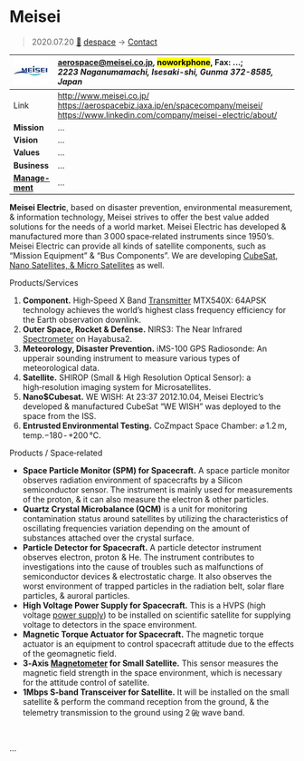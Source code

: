 # Meisei
> 2020.07.20 [🚀](../index/index.md) [despace](index.md) → [Contact](contact.md)

|[![](f/contact/m/meisei_logo1_thumb.jpg)](f/contact/m/meisei_logo1.png)|<aerospace@meisei.co.jp>, <mark>noworkphone</mark>, Fax: …;<br> *2223 Naganumamachi, Isesaki-shi, Gunma 372-8585, Japan*|
|:--|:--|
|Link|<http://www.meisei.co.jp/><br> <https://aerospacebiz.jaxa.jp/en/spacecompany/meisei/><br> <https://www.linkedin.com/company/meisei-electric/about/>|
|**Mission**|…|
|**Vision**|…|
|**Values**|…|
|**Business**|…|
|**[Manage-<br>ment](mgmt.md)**|…|

**Meisei Electric**, based on disaster prevention, environmental measurement, & information technology, Meisei strives to offer the best value added solutions for the needs of a world market. Meisei Electric has developed & manufactured more than 3 000 space‑related instruments since 1950’s. Meisei Electric can provide all kinds of satellite components, such as “Mission Equipment” & “Bus Components”. We are developing [CubeSat, Nano Satellites, & Micro Satellites](sc.md) as well.

Products/Services

   1. **Component.** High‑Speed X Band [Transmitter](comms.md) MTX540X: 64APSK technology achieves the world’s highest class frequency efficiency for the Earth observation downlink.
   1. **Outer Space, Rocket & Defense.** NIRS3: The Near Infrared [Spectrometer](sensor.md) on Hayabusa2.
   1. **Meteorology, Disaster Prevention.** iMS-100 GPS Radiosonde: An upperair sounding instrument to measure various types of meteorological data.
   1. **Satellite.** SHIROP (Small & High Resolution Optical Sensor): a high‑resolution imaging system for Microsatellites.
   1. **Nano$Cubesat.** WE WISH: At 23:37 2012.10.04, Meisei Electric’s developed & manufactured CubeSat “WE WISH” was deployed to the space from the ISS.
   1. **Entrusted Environmental Testing.** CoZmpact Space Chamber: ⌀ 1.2 m, temp.−180 ‑ +200 ℃.

Products / Space‑related

   - **Space Particle Monitor (SPM) for Spacecraft.** A space particle monitor observes radiation environment of spacecrafts by a Silicon semiconductor sensor. The instrument is mainly used for measurements of the proton, & it can also measure the electron & other particles.
   - **Quartz Crystal Microbalance (QCM)** is a unit for monitoring contamination status around satellites by utilizing the characteristics of oscillating frequencies variation depending on the amount of substances attached over the crystal surface.
   - **Particle Detector for Spacecraft.** A particle detector instrument observes electron, proton & He. The instrument contributes to investigations into the cause of troubles such as malfunctions of semiconductor devices & electrostatic charge. It also observes the worst environment of trapped particles in the radiation belt, solar flare particles, & auroral particles.
   - **High Voltage Power Supply for Spacecraft.** This is a HVPS (high voltage [power supply](sps.md)) to be installed on scientific satellite for supplying voltage to detectors in the space environment.
   - **Magnetic Torque Actuator for Spacecraft.** The magnetic torque actuator is an equipment to control spacecraft attitude due to the effects of the geomagnetic field.
   - **3‑Axis [Magnetometer](sensor.ru) for Small Satellite.** This sensor measures the magnetic field strength in the space environment, which is necessary for the attitude control of satellite.
   - **1Mbps S‑band Transceiver for Satellite.** It will be installed on the small satellite & perform the command reception from the ground, & the telemetry transmission to the ground using 2 ㎓ wave band.

<p style="page-break-after:always"> </p>

…
